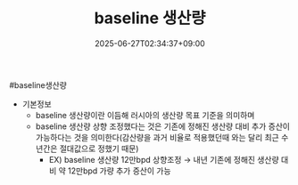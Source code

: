 ﻿---
title: "baseline 생산량"
date: 2025-06-27T02:34:37+09:00
lastmod: 2025-06-27T02:34:37+09:00
type: docs
sidebar:
  open: true
weight: 2
---
<div style="display:none">
  <meta property="article:published_time" content="2025-06-26T17:34:37Z" />
  <meta property="article:modified_time" content="2025-06-26T17:34:37Z" />
</div>
#baseline생산량

- 기본정보
	- baseline 생산량이란 이듬해 러시아의 생산량 목표 기준을 의미하며
	- baseline 생산량 상향 조정했다는 것은 기존에 정해진 생산량 대비 추가 증산이 가능하다는 것을 의미한다(감산량을 과거 비율로 적용했던때 와는 달리 최근 수년간은 절대값으로 정했기 때문)
		- EX) baseline 생산량 12만bpd 상향조정 → 내년 기존에 정해진 생산량 대비 약 12만bpd 가량 추가 증산이 가능
